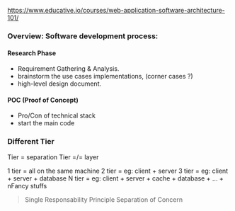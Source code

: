 https://www.educative.io/courses/web-application-software-architecture-101/

### Overview: Software development process:

#### Research Phase

- Requirement Gathering & Analysis.
- brainstorm the use cases implementations, (corner cases ?)
- high-level design document.

#### POC (Proof of Concept)

- Pro/Con of technical stack
- start the main code

### Different Tier

Tier = separation
Tier =/= layer

1 tier = all on the same machine
2 tier = eg: client + server
3 tier = eg: client + server + database
N tier = eg: client + server + cache + database + ... + nFancy stuffs

> Single Responsability Principle
> Separation of Concern
